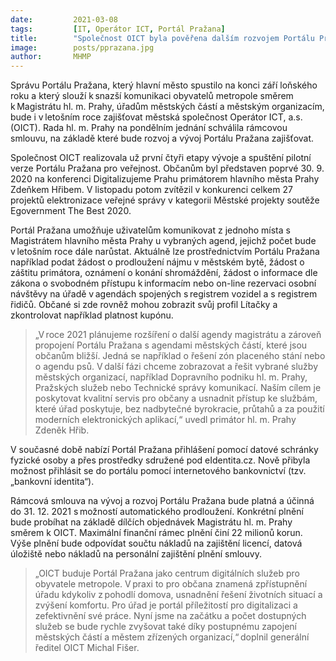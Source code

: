 ```yaml
---
date:         2021-03-08
tags:         [IT, Operátor ICT, Portál Pražana]
title:        "Společnost OICT byla pověřena dalším rozvojem Portálu Pražana"
image: 	      posts/pprazana.jpg
author:       MHMP
---
```



Správu Portálu Pražana, který hlavní město spustilo na konci září loňského roku a který slouží k snazší komunikaci obyvatelů metropole směrem k Magistrátu hl. m. Prahy, úřadům městských částí a městským organizacím, bude i v letošním roce zajišťovat městská společnost Operátor ICT, a.s. (OICT). Rada hl. m. Prahy na pondělním jednání schválila rámcovou smlouvu, na základě které bude rozvoj a vývoj Portálu Pražana zajišťovat.

Společnost OICT realizovala už první čtyři etapy vývoje a spuštění pilotní verze Portálu Pražana pro veřejnost. Občanům byl představen poprvé 30. 9. 2020 na konferenci Digitalizujeme Prahu primátorem hlavního města Prahy Zdeňkem Hřibem. V listopadu potom zvítězil v konkurenci celkem 27 projektů elektronizace veřejné správy v kategorii Městské projekty soutěže Egovernment The Best 2020.

Portál Pražana umožňuje uživatelům komunikovat z jednoho místa s Magistrátem hlavního města Prahy u vybraných agend, jejichž počet bude v letošním roce dále narůstat. Aktuálně lze prostřednictvím Portálu Pražana například podat žádost o prodloužení nájmu v městském bytě, žádost o záštitu primátora, oznámení o konání shromáždění, žádost o informace dle zákona o svobodném přístupu k informacím nebo on-line rezervaci osobní návštěvy na úřadě v agendách spojených s registrem vozidel a s registrem řidičů. Občané si zde rovněž mohou zobrazit svůj profil Lítačky a zkontrolovat například platnost kupónu.

> „V roce 2021 plánujeme rozšíření o další agendy magistrátu a zároveň propojení Portálu Pražana s agendami městských částí, které jsou občanům bližší. Jedná se například o řešení zón placeného stání nebo o agendu psů. V další fázi chceme zobrazovat a řešit vybrané služby městských organizací, například Dopravního podniku hl. m. Prahy, Pražských služeb nebo Technické správy komunikací. Naším cílem je poskytovat kvalitní servis pro občany a usnadnit přístup ke službám, které úřad poskytuje, bez nadbytečné byrokracie, průtahů a za použití moderních elektronických aplikací,“ uvedl primátor hl. m. Prahy Zdeněk Hřib.

V současné době nabízí Portál Pražana přihlášení pomocí datové schránky fyzické osoby a přes prostředky sdružené pod eIdentita.cz. Nově přibyla možnost přihlásit se do portálu pomocí internetového bankovnictví (tzv. „bankovní identita“).

Rámcová smlouva na vývoj a rozvoj Portálu Pražana bude platná a účinná do 31. 12. 2021 s možností automatického prodloužení. Konkrétní plnění bude probíhat na základě dílčích objednávek Magistrátu hl. m. Prahy směrem k OICT. Maximální finanční rámec plnění činí 22 milionů korun. Výše plnění bude odpovídat součtu nákladů na zajištění licencí, datová úložiště nebo nákladů na personální zajištění plnění smlouvy.

> „OICT buduje Portál Pražana jako centrum digitálních služeb pro obyvatele metropole. V praxi to pro občana znamená zpřístupnění úřadu kdykoliv z pohodlí domova, usnadnění řešení životních situací a zvýšení komfortu. Pro úřad je portál příležitostí pro digitalizaci a zefektivnění své práce. Nyní jsme na začátku a počet dostupných služeb se bude rychle zvyšovat také díky postupnému zapojení městských částí a městem zřízených organizací,“ doplnil generální ředitel OICT Michal Fišer.
